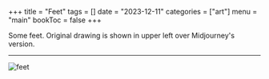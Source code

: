 +++
title = "Feet"
tags = []
date = "2023-12-11"
categories = ["art"]
menu = "main"
bookToc = false
+++

Some feet. Original drawing is shown in upper left over Midjourney's version.

---

![feet](feet-both.webp)
